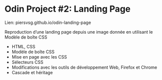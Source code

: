 # Odin Project #2: Landing Page

Lien: piersvsg.github.io/odin-landing-page

Reproduction d’une landing page depuis une image donnée en utilisant le Modèle de boîte CSS

- HTML, CSS
- Modèle de boîte CSS
- Mise en page avec les CSS
- Sélecteurs CSS
- Modifications avec les outils de développement Web, Firefox et Chrome
- Cascade et héritage
 

